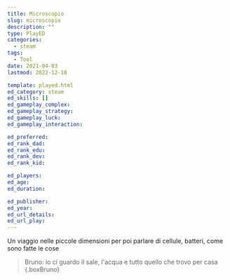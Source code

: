 ```yaml
---
title: Microscopio
slug: microscopio
description: ""
type: PlayED
categories:
  - steam
tags:
  - Tool
date: 2021-04-03
lastmod: 2022-12-18

template: played.html
ed_category: steam
ed_skills: []
ed_gameplay_complex: 
ed_gameplay_strategy: 
ed_gameplay_luck: 
ed_gameplay_interaction: 

ed_preferred: 
ed_rank_dad: 
ed_rank_edu: 
ed_rank_dev: 
ed_rank_kid: 

ed_players: 
ed_age: 
ed_duration: 

ed_publisher: 
ed_year: 
ed_url_details: 
ed_url_play: 
---
```


Un viaggio nelle piccole dimensioni per poi parlare di cellule, batteri, come sono fatte le cose

> Bruno: io ci guardo il sale, l'acqua e tutto quello che trovo per casa
{.boxBruno}
